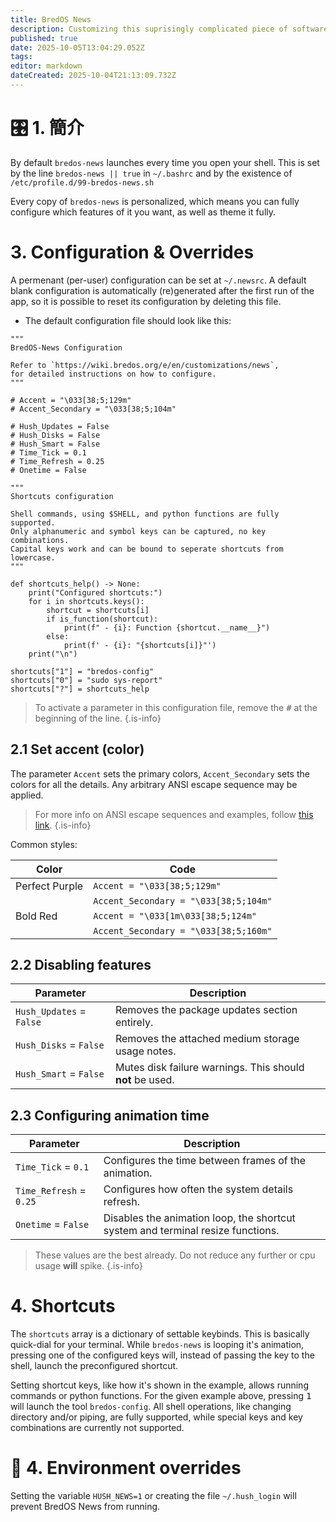 ```yaml
---
title: BredOS News
description: Customizing this suprisingly complicated piece of software.
published: true
date: 2025-10-05T13:04:29.052Z
tags:
editor: markdown
dateCreated: 2025-10-04T21:13:09.732Z
---
```


# 🎛️ 1. 簡介

By default `bredos-news` launches every time you open your shell. This is set by the line `bredos-news || true` in `~/.bashrc` and by the existence of `/etc/profile.d/99-bredos-news.sh`

Every copy of `bredos-news` is personalized, which means you can fully configure which features of it you want, as well as theme it fully.

# 3. Configuration & Overrides

A permenant (per-user) configuration can be set at `~/.newsrc`. A default blank configuration is automatically (re)generated after the first run of the app, so it is possible to reset its configuration by deleting this file.

- The default configuration file should look like this:

```
"""
BredOS-News Configuration

Refer to `https://wiki.bredos.org/e/en/customizations/news`,
for detailed instructions on how to configure.
"""

# Accent = "\033[38;5;129m"
# Accent_Secondary = "\033[38;5;104m"

# Hush_Updates = False
# Hush_Disks = False
# Hush_Smart = False
# Time_Tick = 0.1
# Time_Refresh = 0.25
# Onetime = False

"""
Shortcuts configuration

Shell commands, using $SHELL, and python functions are fully supported.
Only alphanumeric and symbol keys can be captured, no key combinations.
Capital keys work and can be bound to seperate shortcuts from lowercase.
"""

def shortcuts_help() -> None:
    print("Configured shortcuts:")
    for i in shortcuts.keys():
        shortcut = shortcuts[i]
        if is_function(shortcut):
            print(f" - {i}: Function {shortcut.__name__}")
        else:
            print(f' - {i}: "{shortcuts[i]}"')
    print("\n")

shortcuts["1"] = "bredos-config"
shortcuts["0"] = "sudo sys-report"
shortcuts["?"] = shortcuts_help
```

> To activate a parameter in this configuration file, remove the <kbd>#</kbd> at the beginning of the line.
> {.is-info}

## 2.1 Set accent (color)

The parameter `Accent` sets the primary colors, `Accent_Secondary` sets the colors for all the details. Any arbitrary ANSI escape sequence may be applied.

> For more info on ANSI escape sequences and examples, follow [this link](https://gist.github.com/fnky/458719343aabd01cfb17a3a4f7296797).
> {.is-info}

Common styles:

| Color          | Code                                   |
| -------------- | -------------------------------------- |
| Perfect Purple | `Accent = "\033[38;5;129m"`           |
|                | `Accent_Secondary = "\033[38;5;104m"` |
| Bold Red       | `Accent = "\033[1m\033[38;5;124m"`   |
|                | `Accent_Secondary = "\033[38;5;160m"` |

## 2.2 Disabling features

| Parameter                | Description                                                                               |
| ------------------------ | ----------------------------------------------------------------------------------------- |
| `Hush_Updates` = `False` | Removes the package updates section entirely.                             |
| `Hush_Disks` = `False`   | Removes the attached medium storage usage notes.                          |
| `Hush_Smart` = `False`   | Mutes disk failure warnings. This should **not** be used. |

## 2.3 Configuring animation time

| Parameter               | Description                                                                                     |
| ----------------------- | ----------------------------------------------------------------------------------------------- |
| `Time_Tick` = `0.1`     | Configures the time between frames of the animation.                            |
| `Time_Refresh` = `0.25` | Configures how often the system details refresh.                                |
| `Onetime` = `False`     | Disables the animation loop, the shortcut system and terminal resize functions. |

> These values are the best already. Do not reduce any further or cpu usage **will** spike.
> {.is-info}

# 4. Shortcuts

The `shortcuts` array is a dictionary of settable keybinds. This is basically quick-dial for your terminal. While `bredos-news` is looping it's animation, pressing one of the configured keys will, instead of passing the key to the shell, launch the preconfigured shortcut.

Setting shortcut keys, like how it's shown in the example, allows running commands or python functions. For the given example above, pressing <kbd>1</kbd> will launch the tool `bredos-config`. All shell operations, like changing directory and/or piping, are fully supported, while special keys and key combinations are currently not supported.

# 🔁 4. Environment overrides

Setting the variable `HUSH_NEWS=1` or creating the file `~/.hush_login` will prevent BredOS News from running.
